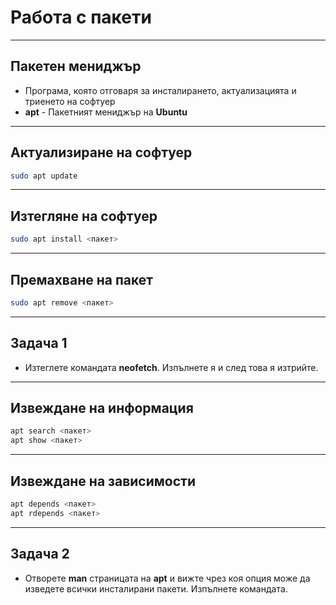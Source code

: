 # Работа с пакети
---
## Пакетен мениджър

- Програма, която отговаря за инсталирането, актуализацията и триенето на софтуер
- **apt** - Пакетният мениджър на **Ubuntu**
---
## Актуализиране на софтуер

```bash
sudo apt update
```
---
## Изтегляне на софтуер

```bash
sudo apt install <пакет>
```
---
## Премахване на пакет

```bash
sudo apt remove <пакет>
```
---
## Задача 1

- Изтеглете командата **neofetch**. Изпълнете я и след това я изтрийте.
---
## Извеждане на информация

```bash
apt search <пакет>
apt show <пакет>
```
---
## Извеждане на зависимости

```bash
apt depends <пакет>
apt rdepends <пакет>
```
---
## Задача 2

- Отворете **man** страницата на **apt** и вижте чрез коя опция може да изведете всички инсталирани пакети. Изпълнете командата.
